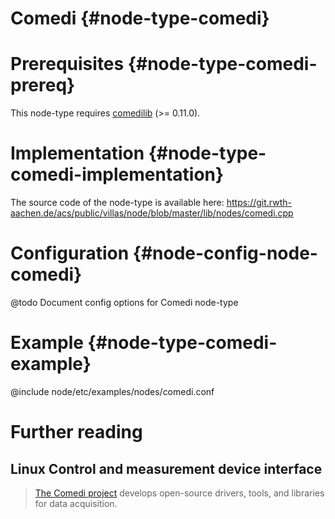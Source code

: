 # Comedi {#node-type-comedi}

# Prerequisites {#node-type-comedi-prereq}

This node-type requires [comedilib](http://comedi.org) (>= 0.11.0).

# Implementation {#node-type-comedi-implementation}

The source code of the node-type is available here:
https://git.rwth-aachen.de/acs/public/villas/node/blob/master/lib/nodes/comedi.cpp

# Configuration {#node-config-node-comedi}

@todo Document config options for Comedi node-type

# Example {#node-type-comedi-example}

@include node/etc/examples/nodes/comedi.conf

# Further reading

## Linux Control and measurement device interface

> [The Comedi project](http://comedi.org) develops open-source drivers, tools, and libraries for data acquisition.
